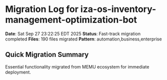 # Migration Log for iza-os-inventory-management-optimization-bot

**Date**: Sat Sep 27 23:22:25 EDT 2025
**Status**: Fast-track migration completed
**Files**:      190 files migrated
**Pattern**: automation,business,enterprise

## Quick Migration Summary
Essential functionality migrated from MEMU ecosystem for immediate deployment.
